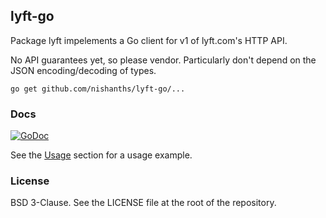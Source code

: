 ## lyft-go

Package lyft impelements a Go client for v1 of lyft.com's HTTP API.

No API guarantees yet, so please vendor. Particularly don't depend on
the JSON encoding/decoding of types.

```
go get github.com/nishanths/lyft-go/...
```

### Docs

[![GoDoc](https://godoc.org/github.com/nishanths/lyft-go?status.svg)](https://godoc.org/github.com/nishanths/lyft-go)

See the [Usage](https://godoc.org/github.com/nishanths/lyft-go#hdr-Usage) section
for a usage example.

### License

BSD 3-Clause. See the LICENSE file at the root of the repository.

